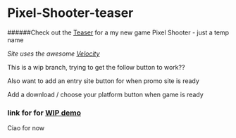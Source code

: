 Pixel-Shooter-teaser
====================

######Check out the [Teaser]() for a my new game Pixel Shooter - just a temp name 


*Site uses the awesome [Velocity](http://julian.com/research/velocity/)*


This is a wip branch, trying to get the follow button to work??

Also want to add an entry site button for when promo site is ready

Add a download / choose your platform button when game is ready

### link for for [WIP demo](http://htmlpreview.github.io/?https://github.com/roachhd/Pixel-Shooter-teaser/blob/wip/index.html)

Ciao for now
